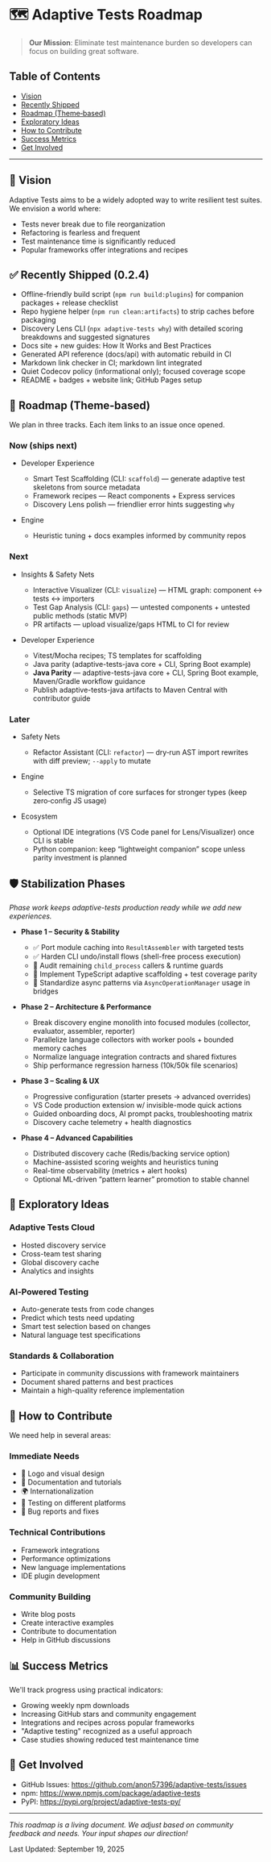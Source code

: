 # 🗺️ Adaptive Tests Roadmap

> **Our Mission**: Eliminate test maintenance burden so developers can focus on building great software.

## Table of Contents

- [Vision](#-vision)
- [Recently Shipped](#-recently-shipped-024)
- [Roadmap (Theme‑based)](#-roadmap-themebased)
- [Exploratory Ideas](#-exploratory-ideas)
- [How to Contribute](#-how-to-contribute)
- [Success Metrics](#-success-metrics)
- [Get Involved](#-get-involved)

---

## 🎯 Vision

Adaptive Tests aims to be a widely adopted way to write resilient test suites. We envision a world where:

- Tests never break due to file reorganization
- Refactoring is fearless and frequent
- Test maintenance time is significantly reduced
- Popular frameworks offer integrations and recipes

## ✅ Recently Shipped (0.2.4)

- Offline-friendly build script (`npm run build:plugins`) for companion packages + release checklist
- Repo hygiene helper (`npm run clean:artifacts`) to strip caches before packaging
- Discovery Lens CLI (`npx adaptive-tests why`) with detailed scoring breakdowns and suggested signatures
- Docs site + new guides: How It Works and Best Practices
- Generated API reference (docs/api) with automatic rebuild in CI
- Markdown link checker in CI; markdown lint integrated
- Quiet Codecov policy (informational only); focused coverage scope
- README + badges + website link; GitHub Pages setup

## 🧭 Roadmap (Theme‑based)

We plan in three tracks. Each item links to an issue once opened.

### Now (ships next)

- Developer Experience
  - Smart Test Scaffolding (CLI: `scaffold`) — generate adaptive test skeletons from source metadata
  - Framework recipes — React components + Express services
  - Discovery Lens polish — friendlier error hints suggesting `why`

- Engine
  - Heuristic tuning + docs examples informed by community repos

### Next

- Insights & Safety Nets
  - Interactive Visualizer (CLI: `visualize`) — HTML graph: component ↔ tests ↔ importers
  - Test Gap Analysis (CLI: `gaps`) — untested components + untested public methods (static MVP)
  - PR artifacts — upload visualize/gaps HTML to CI for review

- Developer Experience
  - Vitest/Mocha recipes; TS templates for scaffolding
  - Java parity (adaptive-tests-java core + CLI, Spring Boot example)
  - **Java Parity** — adaptive-tests-java core + CLI, Spring Boot example, Maven/Gradle workflow guidance
  - Publish adaptive-tests-java artifacts to Maven Central with contributor guide

### Later

- Safety Nets
  - Refactor Assistant (CLI: `refactor`) — dry‑run AST import rewrites with diff preview; `--apply` to mutate

- Engine
  - Selective TS migration of core surfaces for stronger types (keep zero‑config JS usage)

- Ecosystem
  - Optional IDE integrations (VS Code panel for Lens/Visualizer) once CLI is stable
  - Python companion: keep “lightweight companion” scope unless parity investment is planned

## 🛡️ Stabilization Phases

_Phase work keeps adaptive-tests production ready while we add new experiences._

- **Phase 1 – Security & Stability**
  - ✅ Port module caching into `ResultAssembler` with targeted tests
  - ✅ Harden CLI undo/install flows (shell-free process execution)
  - 🔄 Audit remaining `child_process` callers & runtime guards
  - 🔄 Implement TypeScript adaptive scaffolding + test coverage parity
  - 🔄 Standardize async patterns via `AsyncOperationManager` usage in bridges

- **Phase 2 – Architecture & Performance**
  - Break discovery engine monolith into focused modules (collector, evaluator, assembler, reporter)
  - Parallelize language collectors with worker pools + bounded memory caches
  - Normalize language integration contracts and shared fixtures
  - Ship performance regression harness (10k/50k file scenarios)

- **Phase 3 – Scaling & UX**
  - Progressive configuration (starter presets → advanced overrides)
  - VS Code production extension w/ invisible-mode quick actions
  - Guided onboarding docs, AI prompt packs, troubleshooting matrix
  - Discovery cache telemetry + health diagnostics

- **Phase 4 – Advanced Capabilities**
  - Distributed discovery cache (Redis/backing service option)
  - Machine-assisted scoring weights and heuristics tuning
  - Real-time observability (metrics + alert hooks)
  - Optional ML-driven “pattern learner” promotion to stable channel

## 🔭 Exploratory Ideas

### Adaptive Tests Cloud

- Hosted discovery service
- Cross-team test sharing
- Global discovery cache
- Analytics and insights

### AI‑Powered Testing

- Auto-generate tests from code changes
- Predict which tests need updating
- Smart test selection based on changes
- Natural language test specifications

### Standards & Collaboration

- Participate in community discussions with framework maintainers
- Document shared patterns and best practices
- Maintain a high-quality reference implementation

## 🤝 How to Contribute

We need help in several areas:

### Immediate Needs

- 🎨 Logo and visual design
- 📝 Documentation and tutorials
- 🌍 Internationalization
- 🧪 Testing on different platforms
- 🐛 Bug reports and fixes

### Technical Contributions

- Framework integrations
- Performance optimizations
- New language implementations
- IDE plugin development

### Community Building

- Write blog posts
- Create interactive examples
- Contribute to documentation
- Help in GitHub discussions

## 📊 Success Metrics

We'll track progress using practical indicators:

- Growing weekly npm downloads
- Increasing GitHub stars and community engagement
- Integrations and recipes across popular frameworks
- "Adaptive testing" recognized as a useful approach
- Case studies showing reduced test maintenance time

## 💬 Get Involved

- GitHub Issues: <https://github.com/anon57396/adaptive-tests/issues>
- npm: <https://www.npmjs.com/package/adaptive-tests>
- PyPI: <https://pypi.org/project/adaptive-tests-py/>

---

_This roadmap is a living document. We adjust based on community feedback and needs. Your input shapes our direction!_

Last Updated: September 19, 2025
